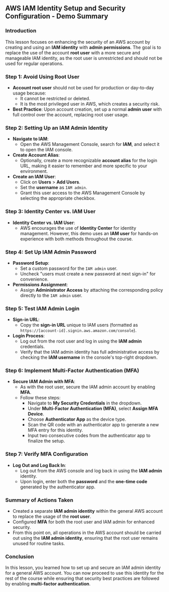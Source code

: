 ## AWS IAM Identity Setup and Security Configuration - Demo Summary

### Introduction

This lesson focuses on enhancing the security of an AWS account by creating and using an **IAM identity** with **admin permissions**. The goal is to replace the use of the account **root user** with a more secure and manageable IAM identity, as the root user is unrestricted and should not be used for regular operations.

### Step 1: Avoid Using Root User

- **Account root user** should not be used for production or day-to-day usage because:
  - It cannot be restricted or deleted.
  - It is the most privileged user in AWS, which creates a security risk.
- **Best Practice**: Upon account creation, set up a normal **admin user** with full control over the account, replacing root user usage.

### Step 2: Setting Up an IAM Admin Identity

- **Navigate to IAM**:
  - Open the AWS Management Console, search for **IAM**, and select it to open the IAM console.
- **Create Account Alias**:
  - Optionally, create a more recognizable **account alias** for the login URL, making it easier to remember and more specific to your environment.
- **Create an IAM User**:
  - Click on **Users** > **Add Users**.
  - Set the **username** as `IAM admin`.
  - Grant this user access to the AWS Management Console by selecting the appropriate checkbox.

### Step 3: Identity Center vs. IAM User

- **Identity Center vs. IAM User**:
  - AWS encourages the use of **Identity Center** for identity management. However, this demo uses an **IAM user** for hands-on experience with both methods throughout the course.

### Step 4: Set Up IAM Admin Password

- **Password Setup**:
  - Set a custom password for the `IAM admin` user.
  - Uncheck "users must create a new password at next sign-in" for convenience.
- **Permissions Assignment**:
  - Assign **Administrator Access** by attaching the corresponding policy directly to the `IAM admin` user.

### Step 5: Test IAM Admin Login

- **Sign-in URL**:
  - Copy the **sign-in URL** unique to IAM users (formatted as `https://[account-id].signin.aws.amazon.com/console`).
- **Login Process**:
  - Log out from the root user and log in using the **IAM admin** credentials.
  - Verify that the IAM admin identity has full administrative access by checking the **IAM username** in the console's top-right dropdown.

### Step 6: Implement Multi-Factor Authentication (MFA)

- **Secure IAM Admin with MFA**:
  - As with the root user, secure the IAM admin account by enabling **MFA**.
  - Follow these steps:
    - Navigate to **My Security Credentials** in the dropdown.
    - Under **Multi-Factor Authentication (MFA)**, select **Assign MFA Device**.
    - Choose **Authenticator App** as the device type.
    - Scan the QR code with an authenticator app to generate a new MFA entry for this identity.
    - Input two consecutive codes from the authenticator app to finalize the setup.

### Step 7: Verify MFA Configuration

- **Log Out and Log Back In**:
  - Log out from the AWS console and log back in using the **IAM admin** identity.
  - Upon login, enter both the **password** and the **one-time code** generated by the authenticator app.

### Summary of Actions Taken

- Created a separate **IAM admin identity** within the general AWS account to replace the usage of the **root user**.
- Configured **MFA** for both the root user and IAM admin for enhanced security.
- From this point on, all operations in the AWS account should be carried out using the **IAM admin identity**, ensuring that the root user remains unused for routine tasks.

### Conclusion

In this lesson, you learned how to set up and secure an IAM admin identity for a general AWS account. You can now proceed to use this identity for the rest of the course while ensuring that security best practices are followed by enabling **multi-factor authentication**.
